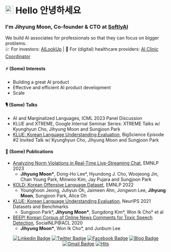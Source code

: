 # <img src="https://media.giphy.com/media/hvRJCLFzcasrR4ia7z/giphy.gif" width="25px">  Hello 안녕하세요


### I'm Jihyung Moon, Co-founder & CTO at [SoftlyAI](https://softly.ai/)
We build AI associates for professionals so that they can focus on bigger problems. <br>
💹 For investors: [AILookUp](https://ai-lookup.softly.ai) | 🏥 For (digital) healthcare providers: [AI Clinic Coordinator](https://softly.ai/ai-clinic-coordinator)

#### ⚡ (Some) Interests
- Building a great AI product
- Effective and efficient AI product development
- Scale

#### 🎙 (Some) Talks
- AI and Marginalized Languages, ICML 2023 Panel Discussion
- KLUE and XTREME, Google Internal Seminar Series: XTREME Talks w/ Kyunghyun Cho, Jihyung Moon and Sungjoon Park
- [KLUE: Korean Language Understanding Evaluation](https://www.youtube.com/watch?v=w4DYkRHceqc), BigScience Episode \#2 Invited Talk w/ Kyunghyun Cho, Jihyung Moon and Sungjoon Park

#### 📄 (Some) Publications
- [Analyzing Norm Violations in Real-Time Live-Streaming Chat](https://arxiv.org/abs/2305.10731), EMNLP 2023
  - **Jihyung Moon\***, Dong-Ho Lee\*, Hyundong J. Cho, Woojeong Jin, Chan Young Park, Minwoo Kim, Jay Pujara and Sungjoon Park
- [KOLD: Korean Offensive Language Dataset](https://arxiv.org/abs/2205.11315), EMNLP 2022
  - Younghoon Jeong, Juhyun Oh, Jaimeen Ahn, Jongwon Lee, **Jihyung Moon**, Sungjoon Park, Alice Oh
- [KLUE: Korean Language Understanding Evaluation](https://arxiv.org/abs/2105.09680), NeurIPS 2021 Datasets and Benchmarks
  - Sungjoon Park\*, **Jihyung Moon\***, Sungdong Kim\*, Won Ik Cho\* et al
- [BEEP! Korean Corpus of Online News Comments for Toxic Speech Detection](https://www.aclweb.org/anthology/2020.socialnlp-1.4), SocialNLP@ACL 2020
  - **Jihyung Moon\***, Won Ik Cho\*, and Junbum Lee


<div align=center>


[![Linkedin Badge](https://img.shields.io/badge/LinkedIn-blue?style=flat&logo=linkedin&logoColor=white&link=https://www.linkedin.com/in/mjihyung/)](https://www.linkedin.com/in/mjihyung/)
[![Twitter Badge](https://img.shields.io/badge/twitter-1DA1F2?style=flat&logo=twitter&logoColor=white&link=https://twitter.com/jihyung_moon)](https://twitter.com/jihyung_moon)
[![Facebook Badge](https://img.shields.io/badge/facebook-1877f2?style=flat&logo=facebook&logoColor=white&link=https://www.facebook.com/jihyung.moon.9)](https://www.facebook.com/jihyung.moon.9)
[![Blog Badge](http://img.shields.io/badge/Blog-black?style=flat&logo=github&link=https://inmoonlight.github.io/)](https://inmoonlight.github.io/)
[![Gmail Badge](https://img.shields.io/badge/Gmail-d14836?style=flat&logo=Gmail&logoColor=white&link=mailto:mjihyung@gmail.com)](mailto:mjihyung@gmail.com)
[![Hits](https://hits.seeyoufarm.com/api/count/incr/badge.svg?url=https%3A%2F%2Fgithub.com%2Finmoonlight&count_bg=%2379C83D&title_bg=%23555555&icon=&icon_color=%23E7E7E7&title=hits&edge_flat=false)](https://hits.seeyoufarm.com)
<div>
